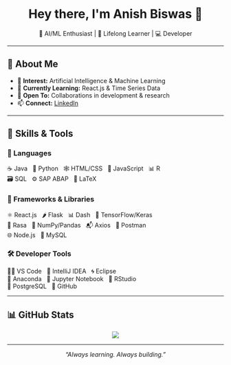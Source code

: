 <h1 align="center">Hey there, I'm Anish Biswas 👋</h1>

<p align="center">
  🤖 AI/ML Enthusiast | 🧠 Lifelong Learner | 💻 Developer
</p>

---

## 🚀 About Me

- 👀 **Interest:** Artificial Intelligence & Machine Learning  
- 🌱 **Currently Learning:** React.js & Time Series Data  
- 🤝 **Open To:** Collaborations in development & research  
- 📫 **Connect:** [LinkedIn](https://www.linkedin.com/in/anish-biswas-b08077200/)

---

## 🧠 Skills & Tools

### 📝 Languages  
☕ Java &nbsp;&nbsp;🐍 Python &nbsp;&nbsp;🕸️ HTML/CSS &nbsp;&nbsp;🧪 JavaScript &nbsp;&nbsp;📊 R  
🗃️ SQL &nbsp;&nbsp;⚙️ SAP ABAP &nbsp;&nbsp;📄 LaTeX

### 🧰 Frameworks & Libraries  
⚛️ React.js &nbsp;&nbsp;🌶️ Flask &nbsp;&nbsp;📊 Dash &nbsp;&nbsp;🧠 TensorFlow/Keras  
🤖 Rasa &nbsp;&nbsp;🧮 NumPy/Pandas &nbsp;&nbsp;📬 Axios &nbsp;&nbsp;🧪 Postman  
🌐 Node.js &nbsp;&nbsp;🐬 MySQL

### 🛠 Developer Tools  
🧑‍💻 VS Code &nbsp;&nbsp;🧠 IntelliJ IDEA &nbsp;&nbsp;🌀 Eclipse  
🐍 Anaconda &nbsp;&nbsp;📓 Jupyter Notebook &nbsp;&nbsp;📐 RStudio  
🐘 PostgreSQL &nbsp;&nbsp;🐙 GitHub

---

## 📊 GitHub Stats

<p align="center">
  <img src="https://github-readme-stats.vercel.app/api?username=anish-dev21&show_icons=true&theme=radical&hide_title=true&hide_rank=true" />
</p>

---

<p align="center"><i>“Always learning. Always building.”</i></p>
